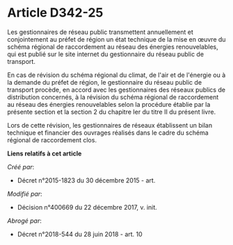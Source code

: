 # Article D342-25

Les gestionnaires de réseau public transmettent annuellement et conjointement au préfet de région un état technique de la
mise en œuvre du schéma régional de raccordement au réseau des énergies renouvelables, qui est publié sur le site internet du
gestionnaire du réseau public de transport.

En cas de révision du schéma régional du climat, de l'air et de l'énergie ou à la demande du préfet de région, le
gestionnaire du réseau public de transport procède, en accord avec les gestionnaires des réseaux publics de distribution
concernés, à la révision du schéma régional de raccordement au réseau des énergies renouvelables selon la procédure établie
par la présente section et la section 2 du chapitre Ier du titre II du présent livre.

Lors de cette révision, les gestionnaires de réseaux établissent un bilan technique et financier des ouvrages réalisés dans
le cadre du schéma régional de raccordement clos.

**Liens relatifs à cet article**

_Créé par_:

  - Décret n°2015-1823 du 30 décembre 2015 - art.

_Modifié par_:

  - Décision n°400669 du 22 décembre 2017, v. init.

_Abrogé par_:

  - Décret n°2018-544 du 28 juin 2018 - art. 10
